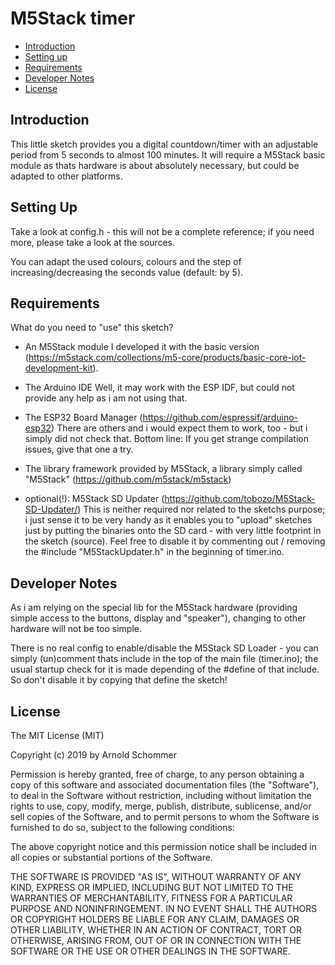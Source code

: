 # M5Stack timer

[tocstart]: # (toc start)

  * [Introduction](#introduction)
  * [Setting up](#setting-up)
  * [Requirements](#requirements)
  * [Developer Notes](#dev-notes)
  * [License](#license)

[tocend]: # (toc end)

## Introduction

This little sketch provides you a digital countdown/timer with an adjustable period from 5 seconds to almost 100 minutes.
It will require a M5Stack basic module as thats hardware is about absolutely necessary, but could be adapted to other platforms.

## Setting Up

Take a look at config.h - this will not be a complete reference; if you need more, please take a look at the sources.

You can adapt the used colours, colours and the step of increasing/decreasing the seconds value (default: by 5).

## Requirements

What do you need to "use" this sketch?

* An M5Stack module
  I developed it with the basic version (https://m5stack.com/collections/m5-core/products/basic-core-iot-development-kit).

* The Arduino IDE
  Well, it may work with the ESP IDF, but could not provide any help as i am not using that.

* The ESP32 Board Manager (https://github.com/espressif/arduino-esp32)
  There are others and i would expect them to work, too - but i simply did not check that. 
  Bottom line: If you get strange compilation issues, give that one a try.
  
* The library framework provided by M5Stack, a library simply called "M5Stack" (https://github.com/m5stack/m5stack)

* optional(!): M5Stack SD Updater (https://github.com/tobozo/M5Stack-SD-Updater/)
  This is neither required nor related to the sketchs purpose; i just sense it to be very handy as it enables you to "upload" sketches just by putting the binaries onto the SD card - with very little footprint in the sketch (source).
  Feel free to disable it by commenting out / removing the #include "M5StackUpdater.h" in the beginning of timer.ino.

## Developer Notes

As i am relying on the special lib for the M5Stack hardware (providing simple access to the buttons, display and "speaker"), changing to other hardware will not be too simple.

There is no real config to enable/disable the M5Stack SD Loader - you can simply (un)comment thats include in the top of the main file (timer.ino); the usual startup check for it is made depending of the #define of that include. So don't disable it by copying that define the sketch!

## License

The MIT License (MIT)

Copyright (c) 2019 by Arnold Schommer

Permission is hereby granted, free of charge, to any person obtaining a copy
of this software and associated documentation files (the "Software"), to deal
in the Software without restriction, including without limitation the rights
to use, copy, modify, merge, publish, distribute, sublicense, and/or sell
copies of the Software, and to permit persons to whom the Software is
furnished to do so, subject to the following conditions:

The above copyright notice and this permission notice shall be included in all
copies or substantial portions of the Software.

THE SOFTWARE IS PROVIDED "AS IS", WITHOUT WARRANTY OF ANY KIND, EXPRESS OR
IMPLIED, INCLUDING BUT NOT LIMITED TO THE WARRANTIES OF MERCHANTABILITY,
FITNESS FOR A PARTICULAR PURPOSE AND NONINFRINGEMENT. IN NO EVENT SHALL THE
AUTHORS OR COPYRIGHT HOLDERS BE LIABLE FOR ANY CLAIM, DAMAGES OR OTHER
LIABILITY, WHETHER IN AN ACTION OF CONTRACT, TORT OR OTHERWISE, ARISING FROM,
OUT OF OR IN CONNECTION WITH THE SOFTWARE OR THE USE OR OTHER DEALINGS IN THE
SOFTWARE.
